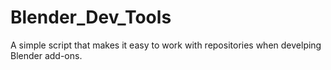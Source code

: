 # Blender_Dev_Tools
 A simple script that makes it easy to work with repositories when develping Blender add-ons.
